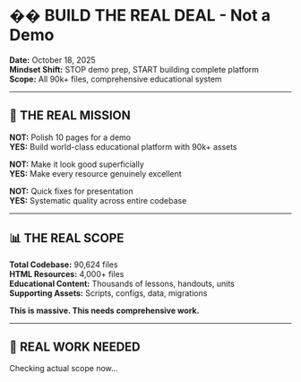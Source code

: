 # ��️ BUILD THE REAL DEAL - Not a Demo

**Date:** October 18, 2025  
**Mindset Shift:** STOP demo prep, START building complete platform  
**Scope:** All 90k+ files, comprehensive educational system  

---

## 🎯 THE REAL MISSION

**NOT:** Polish 10 pages for a demo  
**YES:** Build world-class educational platform with 90k+ assets

**NOT:** Make it look good superficially  
**YES:** Make every resource genuinely excellent

**NOT:** Quick fixes for presentation  
**YES:** Systematic quality across entire codebase

---

## 📊 THE REAL SCOPE

**Total Codebase:** 90,624 files  
**HTML Resources:** 4,000+ files  
**Educational Content:** Thousands of lessons, handouts, units  
**Supporting Assets:** Scripts, configs, data, migrations  

**This is massive. This needs comprehensive work.**

---

## 🔧 REAL WORK NEEDED

Checking actual scope now...

